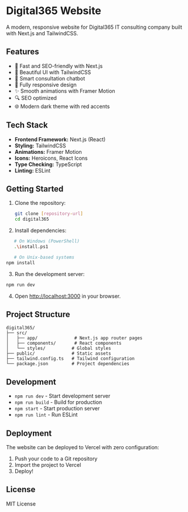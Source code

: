 # Digital365 Website

A modern, responsive website for Digital365 IT consulting company built with Next.js and TailwindCSS.

## Features

- 🚀 Fast and SEO-friendly with Next.js
- 🎨 Beautiful UI with TailwindCSS
- 💬 Smart consultation chatbot
- 📱 Fully responsive design
- ✨ Smooth animations with Framer Motion
- 🔍 SEO optimized
- 🌐 Modern dark theme with red accents

## Tech Stack

- **Frontend Framework:** Next.js (React)
- **Styling:** TailwindCSS
- **Animations:** Framer Motion
- **Icons:** Heroicons, React Icons
- **Type Checking:** TypeScript
- **Linting:** ESLint

## Getting Started

1. Clone the repository:
   ```bash
   git clone [repository-url]
   cd digital365
   ```

2. Install dependencies:
```bash
   # On Windows (PowerShell)
   .\install.ps1

   # On Unix-based systems
npm install
```

3. Run the development server:
```bash
npm run dev
```

4. Open [http://localhost:3000](http://localhost:3000) in your browser.

## Project Structure

```
digital365/
├── src/
│   ├── app/              # Next.js app router pages
│   ├── components/       # React components
│   └── styles/          # Global styles
├── public/              # Static assets
├── tailwind.config.ts   # Tailwind configuration
└── package.json         # Project dependencies
```

## Development

- `npm run dev` - Start development server
- `npm run build` - Build for production
- `npm start` - Start production server
- `npm run lint` - Run ESLint

## Deployment

The website can be deployed to Vercel with zero configuration:

1. Push your code to a Git repository
2. Import the project to Vercel
3. Deploy!

## License

MIT License 